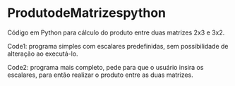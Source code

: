 # ProdutodeMatrizespython

Código em Python para cálculo do produto entre duas matrizes 2x3 e 3x2.

Code1: programa simples com escalares predefinidas, sem possibilidade de alteração ao executá-lo.

Code2: programa mais completo, pede para que o usuário insira os escalares, para então realizar o produto entre as duas matrizes.

